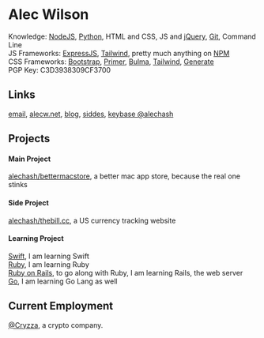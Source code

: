 # Alec Wilson
Knowledge: [NodeJS](https://nodejs.org), [Python](https://python.org), HTML and CSS, JS and [jQuery](https://jquery.com/), [Git](https://git-scm.com), Command Line<br>
JS Frameworks: [ExpressJS](https://expressjs.com), [Tailwind](https://tailwindcss.com), pretty much anything on [NPM](https://npm.im)<br>
CSS Frameworks: [Bootstrap](https://getbootstrap.com), [Primer](https://primer.style), [Bulma](https://bulma.io), [Tailwind](https://tailwindcss.com), [Generate](https://github.com/alechash/generate.css)  
PGP Key: C3D3938309CF3700

## Links
[email](mailto:jude@alecw.net), [alecw.net](https://alecw.net), [blog](https://blog.alecw.net/), [siddes](https://siddes.com/404), [keybase @alechash](https://keybase.io/alechash#edit-me)

## Projects
#### Main Project
[alechash/bettermacstore](https://github.com/alechash/bettermacstore), a better mac app store, because the real one stinks

#### Side Project
[alechash/thebill.cc](https://github.com/alechash/thebill.cc), a US currency tracking website<br>

#### Learning Project
[Swift](https://www.swift.org/), I am learning Swift<br>
[Ruby](https://www.ruby-lang.org/en/), I am learning Ruby<br>
[Ruby on Rails](https://rubyonrails.org), to go along with Ruby, I am learning Rails, the web server<br>
[Go](https://www.golang.org/), I am learning Go Lang as well

## Current Employment
[@Cryzza](https://github.com/cryzza), a crypto company.
